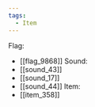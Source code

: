 ```yaml
---
tags:
  - Item
---
```

Flag:
- [[flag_9868]]
Sound:
- [[sound_43]]
- [[sound_17]]
- [[sound_44]]
Item:
- [[item_358]]
